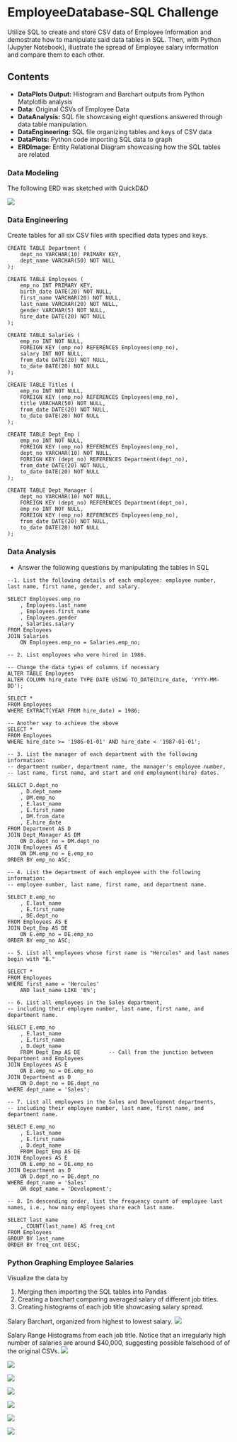 # EmployeeDatabase-SQL Challenge
Utilize SQL to create and store CSV data of Employee Information and demostrate how to manipulate said data tables in SQL.  Then, with Python (Jupyter Notebook), illustrate the spread of Employee salary information and compare them to each other.

## Contents
- **DataPlots Output:** Histogram and Barchart outputs from Python Matplotlib analysis
- **Data:** Original CSVs of Employee Data
- **DataAnalysis:** SQL file showcasing eight questions answered through data table manipulation.
- **DataEngineering:** SQL file organizing tables and keys of CSV data
- **DataPlots:** Python code importing SQL data to graph
- **ERDImage:** Entity Relational Diagram showcasing how the SQL tables are related

### Data Modeling
The following ERD was sketched with QuickD&D 

![](ERDImage.PNG)

### Data Engineering
Create tables for all six CSV files with specified data types and keys.

```
CREATE TABLE Department (
	dept_no VARCHAR(10) PRIMARY KEY,
	dept_name VARCHAR(50) NOT NULL
);

CREATE TABLE Employees (
	emp_no INT PRIMARY KEY,
	birth_date DATE(20) NOT NULL,
	first_name VARCHAR(20) NOT NULL,
	last_name VARCHAR(20) NOT NULL,
	gender VARCHAR(5) NOT NULL,
	hire_date DATE(20) NOT NULL
);

CREATE TABLE Salaries (
	emp_no INT NOT NULL,
	FOREIGN KEY (emp_no) REFERENCES Employees(emp_no),
	salary INT NOT NULL,
	from_date DATE(20) NOT NULL,
	to_date DATE(20) NOT NULL
);

CREATE TABLE Titles (
	emp_no INT NOT NULL,
	FOREIGN KEY (emp_no) REFERENCES Employees(emp_no),
	title VARCHAR(50) NOT NULL,
	from_date DATE(20) NOT NULL,
	to_date DATE(20) NOT NULL
);

CREATE TABLE Dept_Emp (
	emp_no INT NOT NULL,
	FOREIGN KEY (emp_no) REFERENCES Employees(emp_no),
	dept_no VARCHAR(10) NOT NULL,
	FOREIGN KEY (dept_no) REFERENCES Department(dept_no),
	from_date DATE(20) NOT NULL,
	to_date DATE(20) NOT NULL
);

CREATE TABLE Dept_Manager (
	dept_no VARCHAR(10) NOT NULL,
	FOREIGN KEY (dept_no) REFERENCES Department(dept_no),
	emp_no INT NOT NULL,
	FOREIGN KEY (emp_no) REFERENCES Employees(emp_no),
	from_date DATE(20) NOT NULL,
	to_date DATE(20) NOT NULL
);
```

### Data Analysis
- Answer the following questions by manipulating the tables in SQL

```
--1. List the following details of each employee: employee number, last name, first name, gender, and salary. 

SELECT Employees.emp_no
	, Employees.last_name
	, Employees.first_name
	, Employees.gender
	, Salaries.salary 
FROM Employees
JOIN Salaries 
	ON Employees.emp_no = Salaries.emp_no;

-- 2. List employees who were hired in 1986. 

-- Change the data types of columns if necessary
ALTER TABLE Employees
ALTER COLUMN hire_date TYPE DATE USING TO_DATE(hire_date, 'YYYY-MM-DD');

SELECT * 
FROM Employees
WHERE EXTRACT(YEAR FROM hire_date) = 1986;

-- Another way to achieve the above
SELECT * 
FROM Employees
WHERE hire_date >= '1986-01-01' AND hire_date < '1987-01-01';

-- 3. List the manager of each department with the following information: 
-- department number, department name, the manager's employee number, 
-- last name, first name, and start and end employment(hire) dates.

SELECT D.dept_no
	, D.dept_name
	, DM.emp_no
	, E.last_name
	, E.first_name
	, DM.from_date
	, E.hire_date 
FROM Department AS D
JOIN Dept_Manager AS DM
	ON D.dept_no = DM.dept_no
JOIN Employees AS E
	ON DM.emp_no = E.emp_no
ORDER BY emp_no ASC;

-- 4. List the department of each employee with the following information: 
-- employee number, last name, first name, and department name.

SELECT E.emp_no
	, E.last_name
	, E.first_name
	, DE.dept_no
FROM Employees AS E
JOIN Dept_Emp AS DE
	ON E.emp_no = DE.emp_no
ORDER BY emp_no ASC;

-- 5. List all employees whose first name is "Hercules" and last names begin with "B."

SELECT * 
FROM Employees
WHERE first_name = 'Hercules' 
	AND last_name LIKE 'B%';

-- 6. List all employees in the Sales department, 
-- including their employee number, last name, first name, and department name.

SELECT E.emp_no
	, E.last_name
	, E.first_name
	, D.dept_name 
	FROM Dept_Emp AS DE			-- Call from the junction between Department and Employees
JOIN Employees AS E
	ON E.emp_no = DE.emp_no
JOIN Department as D
	ON D.dept_no = DE.dept_no
WHERE dept_name = 'Sales';

-- 7. List all employees in the Sales and Development departments, 
-- including their employee number, last name, first name, and department name.

SELECT E.emp_no
	, E.last_name
	, E.first_name
	, D.dept_name
	FROM Dept_Emp AS DE		
JOIN Employees AS E
	ON E.emp_no = DE.emp_no
JOIN Department as D
	ON D.dept_no = DE.dept_no
WHERE dept_name = 'Sales'
	OR dept_name = 'Development';

-- 8. In descending order, list the frequency count of employee last names, i.e., how many employees share each last name.

SELECT last_name
	, COUNT(last_name) AS freq_cnt
FROM Employees
GROUP BY last_name
ORDER BY freq_cnt DESC;
```

### Python Graphing Employee Salaries
Visualize the data by
1. Merging then importing the SQL tables into Pandas
2. Creating a barchart comparing averaged salary of different job titles.
3. Creating histograms of each job title showcasing salary spread.

Salary Barchart, organized from highest to lowest salary.
![](Salary_Barchart.png)

Salary Range Histograms from each job title.  Notice that an irregularly high number of salaries are around $40,000, suggesting possible falsehood of of the original CSVs.
![](Assistant_Engineer_Histogram.png)

![](DataPlotsOutput/Engineer_Histogram.png)

![](DataPlotsOutput/Manager_Histogram.png)

![](DataPlotsOutput/Senior_Engineer_Histogram.png)

![](DataPlotsOutput/Senior_Staff_Histogram.png)

![](DataPlotsOutput/Staff_Histogram.png)

![](DataPlotsOutput/Technique_Leader_Histogram.png)
